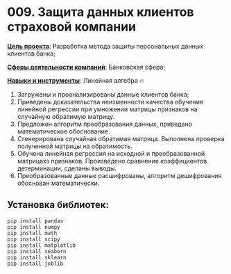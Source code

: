 # 009. Защита данных клиентов страховой компании

<u>**Цель проекта**</u>: Разработка метода защиты персональных данных клиентов банка;

<u>**Сферы деятельности компаний**</u>: Банковская сфера;

<u>**Навыки и инструменты**</u>: Линейная алгебра &#128293;


1. Загружены и проанализированы данные клиентов банка;
2. Приведены доказательства неизменности качества обучения линейной регрессии при умножении матрицы признаков на случайную обратимую матрицу.
3. Предложен алгоритм преобразования данных, приведено математическое обоснование.
4. Сгенерирована случайная обратимая матрица. Выполнена проверка полученной матрицы на обратимость.
5. Обучена линейная регрессия на исходной и преобразованной матрицахз признаков. Произведено сравнение коэффициентов детерминации, сделаны выводы.
6. Преобразованные данные расшифрованы, алгоритм дешифрования обоснован математически.

## Установка библиотек:
```python3
pip install pandas
pip install numpy
pip install math
pip install scipy
pip install matplotlib
pip install seaborn
pip install sklearn
pip install joblib
```
